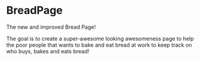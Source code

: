 # BreadPage
The new and improved Bread Page!

The goal is to create a super-awesome looking awesomeness page to help the 
poor people that wants to bake and eat bread at work to keep track on who buys, bakes and eats bread!
